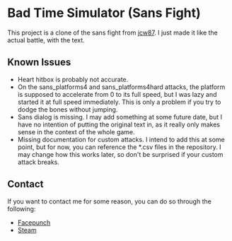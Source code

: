 # Bad Time Simulator (Sans Fight)
This project is a clone of the sans fight from [jcw87](http://https://jcw87.github.io/c2-sans-fight/).
I just made it like the actual battle, with the text.

Known Issues
------------
- Heart hitbox is probably not accurate.
- On the sans_platforms4 and sans_platforms4hard attacks, the platform is supposed to accelerate from 0 to its full speed, but I was lazy and started it at full speed immediately. This is only a problem if you try to dodge the bones without jumping.
- Sans dialog is missing. I may add something at some future date, but I have no intention of putting the original text in, as it really only makes sense in the context of the whole game.
- Missing documentation for custom attacks. I intend to add this at some point, but for now, you can reference the *.csv files in the repository. I may change how this works later, so don't be surprised if your custom attack breaks.

Contact
-------
If you want to contact me for some reason, you can do so through the following:

- [Facepunch](https://facepunch.com/member.php?u=13155)
- [Steam](http://steamcommunity.com/id/Jcw87/)
